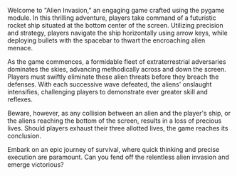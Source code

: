 Welcome to "Alien Invasion," an engaging game crafted using the pygame module. In this thrilling adventure, players take command of a futuristic rocket ship situated at the bottom center of the screen. Utilizing precision and strategy, players navigate the ship horizontally using arrow keys, while deploying bullets with the spacebar to thwart the encroaching alien menace.

As the game commences, a formidable fleet of extraterrestrial adversaries dominates the skies, advancing methodically across and down the screen. Players must swiftly eliminate these alien threats before they breach the defenses. With each successive wave defeated, the aliens' onslaught intensifies, challenging players to demonstrate ever greater skill and reflexes.

Beware, however, as any collision between an alien and the player's ship, or the aliens reaching the bottom of the screen, results in a loss of precious lives. Should players exhaust their three allotted lives, the game reaches its conclusion.

Embark on an epic journey of survival, where quick thinking and precise execution are paramount. Can you fend off the relentless alien invasion and emerge victorious?
